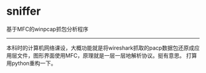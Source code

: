 # sniffer
基于MFC的winpcap抓包分析程序

----

本科时的计算机网络课设，大概功能就是将wireshark抓取的pacp数据包还原成应用层文件，图形界面使用MFC，原理就是一层一层地解析协议。挺有意思。
打算用python重构一下。
